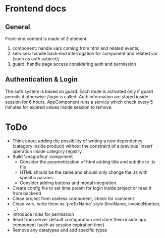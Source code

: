 # Frontend docs
## General
Front-end content is made of 3 element:
1) component: handle vars coming from html and related events; 
2) services: handle back-end interrogation for component and related var (such as auth subject);
3) guard: handle page access considering auth and permission
## Authentication & Login
The auth system is based on guard. Each route is activated only if guard permits it otherwise /login is called.
Auth information are stored inside session for 6 hours. 
AppComponent runs a service which check every 5 minutes for expired values inside session to remove.
# ToDo
- Think about adding the possibility of writing a new dependency (category inside product) without the constraint of a previous 'insert' operation inside category registry.
- Build 'anagrafica' component 
  - Consider the parametrization of html adding title and subtitle to .ts file
  - HTML should be the same and should only change the .ts with specific params.
  - Consider adding buttons and modal integration
- Create config file to set time param for login inside project or read it from backend
- Clean project from useless component, check for comment
- Clean vars, write them as 'prefixName' style (firstName, invoiceNumber, ...)
- Introduce roles for permission
- Read from server default configuration and store them inside app component (such as session expiration time)
- Remove any datatypes and add specific types
